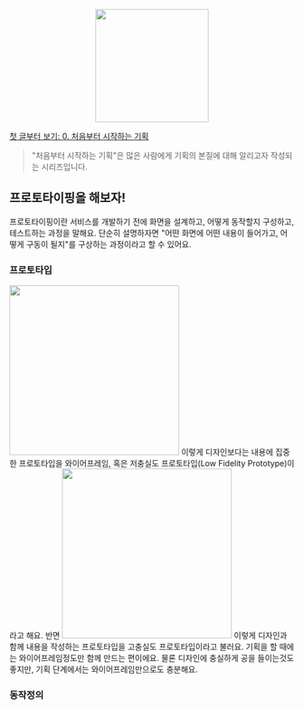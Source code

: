 <p align="center"><img src="https://i.imgur.com/wUFdbUb.png" width="200px"></p>

[첫 글부터 보기: 0. 처음부터 시작하는 기획](../)
> "처음부터 시작하는 기획"은  많은 사람에게 기획의 본질에 대해 알리고자 작성되는 시리즈입니다.

## 프로토타이핑을 해보자!
프로토타이핑이란 서비스를 개발하기 전에 화면을 설계하고, 어떻게 동작할지 구성하고, 테스트하는 과정을 말해요. 단순히 설명하자면 "어떤 화면에 어떤 내용이 들어가고, 어떻게 구동이 될지"를 구상하는 과정이라고 할 수 있어요. 

### 프로토타입
<img src="https://i.imgur.com/3oE5etD.png" width="300">
이렇게 디자인보다는 내용에 집중한 프로토타입을 와이어프레임, 혹은 저충실도 프로토타입(Low Fidelity Prototype)이라고 해요. 반면 
<img src="https://i.imgur.com/EhqrAjF.png" width="300" >
이렇게 디자인과 함께 내용을 작성하는 프로토타입을 고충실도 프로토타입이라고 불러요. 기획을 할 때에는 와이어프레임정도만 함께 만드는 편이에요. 물론 디자인에 충실하게 공을 들이는것도 좋지만, 기획 단계에서는 와이어프레임만으로도 충분해요.



### 동작정의

<!--stackedit_data:
eyJoaXN0b3J5IjpbLTE0NDU1MDY5MzYsMzUyOTg5NzAsLTg4Mj
UyNTMzMiwtMjA4ODc0NjYxMl19
-->